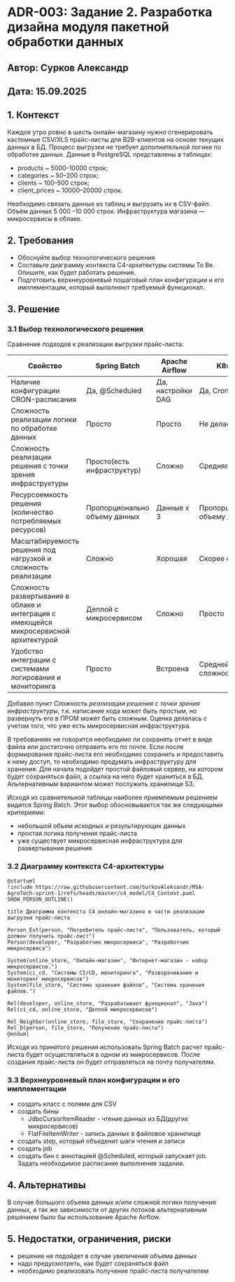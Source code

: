 # ADR-003: Задание 2. Разработка дизайна модуля пакетной обработки данных
## Автор: Сурков Александр
## Дата: 15.09.2025

## 1. Контекст
Каждое утро ровно в шесть онлайн-магазину нужно сгенерировать кастомные CSV/XLS прайс-листы для B2B-клиентов на основе текущих данных в БД. 
Процесс выгрузки не требует дополнительной логики по обработке данных.
Данные в PostgreSQL представлены в таблицах:
- products ~ 5000–10000 строк;
- categories ~ 50–200 строк;
- clients ~ 100–500 строк;
- client_prices ~ 10000–20000 строк.

Необходимо связать данные из таблиц и выгрузить их в CSV-файл. Объём данных 5 000 –10 000 строк. Инфраструктура магазина — микросервисы в облаке.

## 2. Требования
- Обоснуйте выбор технологического решения
- Составьте диаграмму контекста C4-архитектуры системы To Be. Опишите, как будет работать решение.
- Подготовить верхнеуровневый пошаговый план конфигурации и его имплементации, который выполняют требуемый функционал.

## 3. Решение
### 3.1 Выбор технологического решения
Сравнение подходов к реализации выгрузки прайс-листа:

| Свойство                                                                               | Spring Batch                  | Apache Airflow    | K8s Job                       | Spark                         |
|----------------------------------------------------------------------------------------|-------------------------------|-------------------|-------------------------------|-------------------------------|
| Наличие конфигурации CRON-расписания                                                   | Да, @Scheduled                | Да, настройки DAG | Да, CronJob                   | Нет                           |
| Сложность реализации логики по обработке данных                                        | Просто                        | Просто            | Не делает                     | Просто                        |
| Сложность реализации решения с точки зрения инфраструктуры                             | Просто(есть инфраструктур)    | Сложно            | Средняя                       | Сложно                        |
| Ресурсоемкость решения (количество потребляемых ресурсов)                              | Пропорционально объему данных | Данные х 3        | Пропорционально объему данных | Пропорционально объему данных |
| Масштабируемость решения под нагрузкой и сложность реализации                          | Сложно                        | Хорошая           | Скорее сложно                 | Отличная                      |
| Сложность развертывания в облаке и интеграция с имеющейся микросервисной  архитектурой | Деплой с микросервисом        | Сложно            | Просто                        | Сложно                        |
| Удобство интеграции с системами логирования и мониторинга                              | Просто                        | Встроена          | Средней сложности             | Выше средней сложности        |

Добавил пункт _Сложность реализации решения с точки зрения инфраструктуры_, т.к. написание кода может быть простым, но развернуть его в ПРОМ может быть сложным. Оценка делалась с учетом того, что уже есть микросервисная инфраструктура.

В требованиях не говорится необходимо ли сохранять отчет в виде файла или достаточно отправить его по почте.
Если после формирования прайс-листа его необходимо сохранить и предоставить к нему доступ, то необходимо продумать инфраструктуру для хранения. Для начала подойдет простой файловый сервер, на котором будет сохраняться файл, а ссылка на него будет храниться в БД. Альтернативным вариантом может послужить хранилище S3.

Исходя из сравнительной таблицы наиболее приемлемым решением видится Spring Batch. Этот выбор обосновывается так же следующими критериями:
- небольшой объем исходных и результирующих данных
- простая логика получения прайс-листа
- уже существует микросервисная инфраструктура для развертывания решения

### 3.2 Диаграмму контекста C4-архитектуры
```plantuml
@startuml
!include https://raw.githubusercontent.com/SurkovAleksandr/MSA-AgroTech-sprint-1/refs/heads/master/c4_model/C4_Context.puml
SHOW_PERSON_OUTLINE()

title Диаграмма контекста C4 онлайн-магазина в части реализации выгрузки прайс-листа 

Person_Ext(person, "Потребитель прайс-листа", "Пользователь, который должен получить прайс-лист")
Person(developer, "Разработчик микросервиса", "Разработчик микросервиса")

System(online_store, "Онлайн-магазин", "Интернет-магазин - набор микросервисов.")
System(ci_cd, "Системы CI/CD, мониторинга", "Разворачивание и мониторинг микросервисов")
System(file_store, "Система хранения файлов", "Система хранения файлов.")

Rel(developer, online_store, "Разрабатывает функционал", "Java")
Rel(ci_cd, online_store, "Деплой микросервисов")

Rel_Neighbor(online_store, file_store, "Сохранение прайс-листа")
Rel_D(person, file_store, "Получение прайс-листа")
@enduml
```

Исходя из принятого решения использовать Spring Batch расчет прайс-листа будет осуществляться в одном из микросервисов. 
После создания прайс-листа он будет отправляться на почту получателям. 

### 3.3 Верхнеуровневый план конфигурации и его имплементации
- создать класс с полями для CSV
- создать бины
    - JdbcCursorItemReader - чтение данных из БД(других микросервисов)
    - FlatFileItemWriter - запись данных в файловое хранилище
- создать step, который объеденит шаги чтения и записи
- создать job
- создать бин с аннотацией @Scheduled, который запускает job. Задать необходимое расписание выполнения задания.

## 4. Альтернативы
В случае большого объема данных и/или сложной логики получения данных, а так же зависимости от других потоков альтернативным решением было бы использование Apache Airflow.

## 5. Недостатки, ограничения, риски
- решение не подойдет в случае увеличения объема данных
- надо предусмотреть, как будет сохраняться файл
- необходимо реализовать получение прайс-листа получателем

